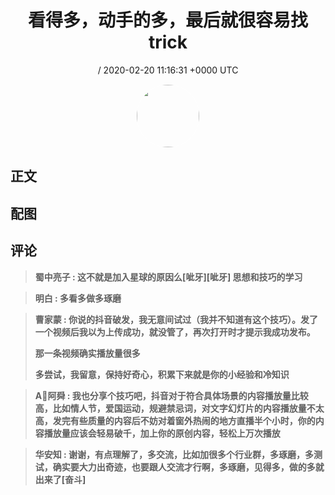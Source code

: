 <h1 align="center">看得多，动手的多，最后就很容易找trick</h1>
<p align="center">
    <a> / 2020-02-20 11:16:31 &#43;0000 UTC</a>
</p>

<div align="center">
    <img src="" width="100" height="100" style="border:1px solid;border-radius:50%; color:#ffffff"/>
</div>

## 正文

<div>

</div>

## 配图
<div class="image" align="center">

</div>

## 评论

<div align="left">
<div>

<blockquote >
<span> <strong>蜀中亮子 : 这不就是加入星球的原因么[呲牙][呲牙] 思想和技巧的学习 </strong></span>
</blockquote>

<blockquote >
<span> <strong>明白 : 多看多做多琢磨 </strong></span>
</blockquote>

<blockquote >
<span> <strong>曹家蒙 : 你说的抖音破发，我无意间试过（我并不知道有这个技巧）。发了一个视频后我以为上传成功，就没管了，再次打开时才提示我成功发布。

那一条视频确实播放量很多

多尝试，我留意，保持好奇心，积累下来就是你的小经验和冷知识 </strong></span>
</blockquote>

<blockquote >
<span> <strong>A🔱阿舜 : 我也分享个技巧吧，抖音对于符合具体场景的内容播放量比较高，比如情人节，爱国运动，规避禁忌词，对文字幻灯片的内容播放量不太高，发完有些质量的内容后不妨对着窗外热闹的地方直播半个小时，你的内容播放量应该会轻易破千，加上你的原创内容，轻松上万次播放 </strong></span>
</blockquote>

<blockquote >
<span> <strong>华安知 : 谢谢，有点理解了，多交流，比如加很多个行业群，多琢磨，多测试，确实要大力出奇迹，也要跟人交流才行啊，多琢磨，见得多，做的多就出来了[奋斗] </strong></span>
</blockquote>

</div>
</div>